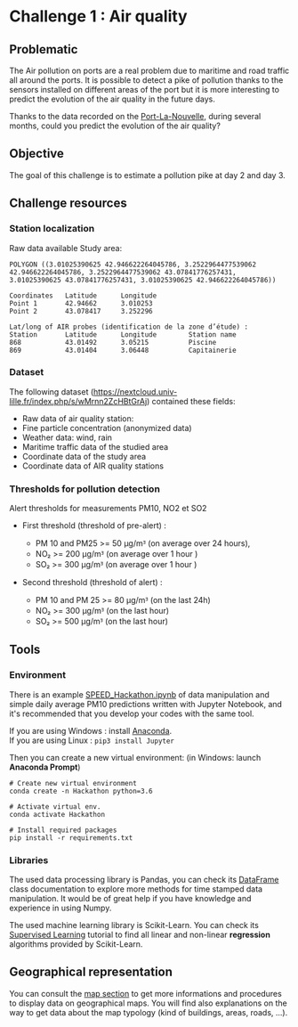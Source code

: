 # Challenge 1 : Air quality 

## Problematic

The Air pollution on ports are a real problem due to maritime and road traffic all around the ports. It is possible to detect a pike of pollution thanks to the sensors installed on different areas of the port but it is more interesting to predict the evolution of the air quality in the future days. 

Thanks to the data recorded on the [Port-La-Nouvelle](https://www.google.fr/maps/place/Port-la-Nouvelle/), during several months, could you predict the evolution of the air quality? 

## Objective

The goal of this challenge is to estimate a pollution pike at day 2 and day 3. 

## Challenge resources

### Station localization 

Raw data available 
Study area:

    POLYGON ((3.01025390625 42.946622264045786, 3.2522964477539062 42.946622264045786, 3.2522964477539062 43.07841776257431, 3.01025390625 43.07841776257431, 3.01025390625 42.946622264045786))

```
Coordinates   Latitude      Longitude
Point 1       42.94662      3.010253        
Point 2       43.078417     3.252296

Lat/long of AIR probes (identification de la zone d’étude) :
Station       Latitude      Longitude        Station name
868           43.01492      3.05215          Piscine
869           43.01404      3.06448          Capitainerie
```

### Dataset 

The following dataset (https://nextcloud.univ-lille.fr/index.php/s/wMrnn2ZcHBtGrAj) contained these fields:
 * Raw data of air quality station: 
 * Fine particle concentration (anonymized data)
  * Weather data: wind, rain
  * Maritime traffic data of the studied area
  * Coordinate data of the study area
  * Coordinate data of AIR quality stations 

### Thresholds for pollution detection 

Alert thresholds for measurements PM10, NO2 et SO2 

 * First threshold (threshold of pre-alert) :
    * PM 10 and PM25 >= 50 μg/mᴲ (on average over 24 hours),
    * NO₂ >= 200 μg/mᴲ (on average over 1 hour )
    * SO₂ >= 300 μg/mᴲ (on average over 1 hour )

 * Second threshold (threshold of alert) :
    * PM 10 and PM 25 >= 80 μg/mᴲ (on the last 24h)
    * NO₂ >= 300 μg/mᴲ (on the last hour)
    * SO₂ >= 500 μg/mᴲ (on the last hour)

## Tools
### Environment
There is an example [SPEED_Hackathon.ipynb](https://github.com/CRIStAL-SPEED/hackathon-09-2021/blob/main/Challenge1/SPEED_Hackathon.ipynb) of data manipulation and simple daily average PM10 predictions written with Jupyter Notebook, and it's recommended that you develop your codes with the same tool.  

If you are using Windows : install [Anaconda](https://www.anaconda.com/products/individual).    
If you are using Linux : `pip3 install Jupyter`  

Then you can create a new virtual environment: (in Windows: launch **Anaconda Prompt**)
```
# Create new virtual environment
conda create -n Hackathon python=3.6   

# Activate virtual env.
conda activate Hackathon  

# Install required packages
pip install -r requirements.txt
```  
### Libraries
The used data processing library is Pandas, you can check its [DataFrame](https://pandas.pydata.org/docs/reference/api/pandas.DataFrame.html) class documentation to explore more methods for time stamped data manipulation. It would be of great help if you have knowledge and experience in using Numpy.  

The used machine learning library is Scikit-Learn. You can check its [Supervised Learning](https://scikit-learn.org/stable/supervised_learning.html) tutorial to find all linear and non-linear **regression** algorithms provided by Scikit-Learn.


## Geographical representation 

You can consult the [map section](map.md) to get more informations and procedures to display data on geographical maps. You will find also explanations on the way to get data about the map typology (kind of buildings, areas, roads, ...). 
